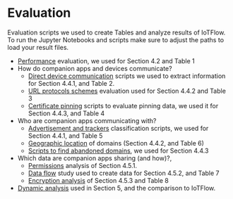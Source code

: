 # Evaluation

Evaluation scripts we used to create Tables and analyze results of IoTFlow.
To run the Jupyter Notebooks and scripts make sure to adjust the paths to load your result files.

* [Performance](general_stats/) evaluation, we used for Section 4.2 and Table 1
* How do companion apps and devices communicate?
    * [Direct device communication](direct_device_communication/) scripts we used to extract information for Section 4.4.1, and Table 2.
    * [URL protocols schemes](url_protocol_schemes/) evaluation used for Section 4.4.2 and Table 3
    * [Certificate pinning](certificate_pinning/) scripts to evaluate pinning data, we used it for Section 4.4.3, and Table 4
* Who are companion apps communicating with?
    * [Advertisement and trackers](advertisement_and_trackers/) classification scripts, we used for Section 4.4.1, and Table 5
    * [Geographic location](geographic_location/) of domains (Section 4.4.2, and Table 6)
    * [Scripts to find abandoned domains](abandoned_domains/), we used for Section 4.4.3
* Which data are companion apps sharing (and how)?,
    * [Permissions](permissions/) analysis of Section 4.5.1.
    * [Data flow](data_flows/) study used to create data for Section 4.5.2, and Table 7
    * [Encryption analysis](encryption_analysis/) of Section 4.5.3 and Table 8
* [Dynamic analysis](dynamic_analysis/) used in Section 5, and the comparison to IoTFlow.
